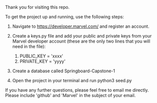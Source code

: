 Thank you for visiting this repo.

To get the project up and running, use the following steps:

1. Navigate to https://developer.marvel.com/ and register an account.

2. Create a keys.py file and add your public and private keys from your Marvel developer account (these are the only two lines that you will need in the file):
    1. PUBLIC_KEY = 'xxxx'
    2. PRIVATE_KEY = 'yyyy'

3. Create a database called Springboard-Capstone-1

4. Open the project in your terminal and run python3 seed.py


If you have any further questions, please feel free to email me directly. Please include 'github' and 'Marvel' in the subject of your email.
